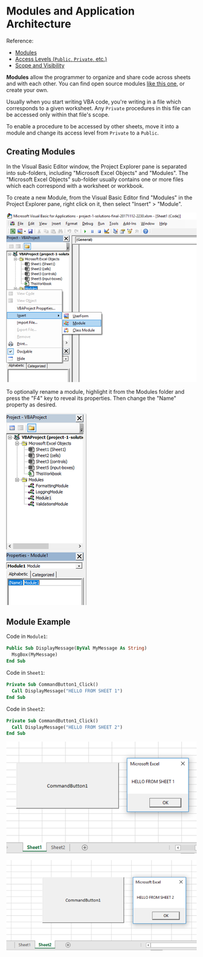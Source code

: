 # Modules and Application Architecture

Reference:

  + [Modules](https://msdn.microsoft.com/en-us/library/aa240820)
  + [Access Levels (`Public`, `Private`, etc.)](https://docs.microsoft.com/en-us/dotnet/visual-basic/programming-guide/language-features/declared-elements/access-levels)
  + [Scope and Visibility](https://msdn.microsoft.com/en-us/vba/language-reference-vba/articles/understanding-scope-and-visibility)

**Modules** allow the programmer to organize and share code across sheets and with each other. You can find open source modules [like this one](https://github.com/VBA-tools/VBA-JSON), or create your own.

Usually when you start writing VBA code, you're writing in a file which corresponds to a given worksheet. Any `Private` procedures in this file can be accessed only within that file's scope.

To enable a procedure to be accessed by other sheets, move it into a module and change its access level from `Private` to a `Public`.

## Creating Modules

In the Visual Basic Editor window, the Project Explorer pane is separated into sub-folders, including "Microsoft Excel Objects" and "Modules". The "Microsoft Excel Objects" sub-folder usually contains one or more files which each correspond with a worksheet or workbook.

To create a new Module, from the Visual Basic Editor find "Modules" in the Project Explorer pane, right click on it, then select "Insert" > "Module".

![a screenshot of the user pausing a mouse over the option to insert a new module](/img/notes/visual-basic/inserting-a-new-module.png)

To optionally rename a module, highlight it from the Modules folder and press the "F4" key to reveal its properties. Then change the "Name" property as desired.

![a screenshot of the user renaming a module](/img/notes/visual-basic/renaming-a-module.png)

## Module Example

Code in `Module1`:

```vb
Public Sub DisplayMessage(ByVal MyMessage As String)
  MsgBox(MyMessage)
End Sub
```

Code in `Sheet1`:

```vb
Private Sub CommandButton1_Click()
  Call DisplayMessage("HELLO FROM SHEET 1")
End Sub
```

Code in `Sheet2`:

```vb
Private Sub CommandButton1_Click()
  Call DisplayMessage("HELLO FROM SHEET 2")
End Sub
```

![a screenshot of the user pressing the button on sheet 2 and the message displays "HELLO FROM SHEET 1"](/img/notes/visual-basic/modules-sheet-1.png)

![a screenshot of the user pressing the button on sheet 2 and the message displays "HELLO FROM SHEET 2"](/img/notes/visual-basic/modules-sheet-2.png)
